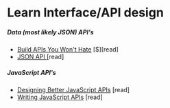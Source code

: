 # Learn Interface/API design

##### Data (most likely JSON) API's

* [Build APIs You Won't Hate](http://apisyouwonthate.com/) [$][read]
* [JSON API ](http://jsonapi.org/) [read]

##### JavaScript API's

* [Designing Better JavaScript APIs](http://www.smashingmagazine.com/2012/10/designing-javascript-apis-usability/) [read]
* [Writing JavaScript APIs](http://blog.wolksoftware.com/writing-javascript-apis) [read]



















































